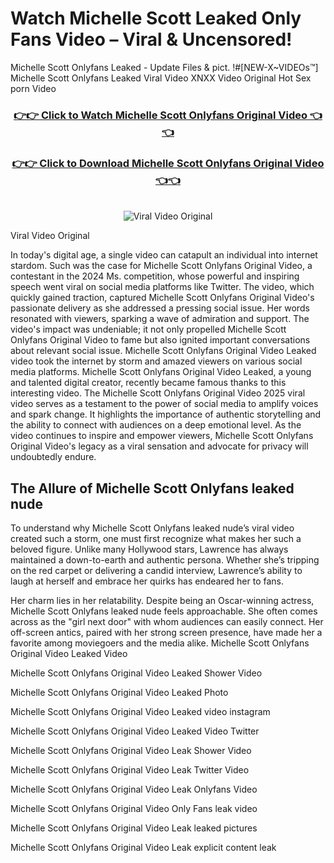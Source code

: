 # Watch Michelle Scott Leaked Only Fans Video – Viral & Uncensored!

Michelle Scott Onlyfans Leaked - Update Files & pict. !#[NEW-X~VIDEOs™] Michelle Scott Onlyfans Leaked Viral Video XNXX Video Original Hot Sex porn Video
<br>
<div align="center">
<h3><a href="https://links2leaks.com?utm_source=michellescott&utm_medium=gitlong" rel="nofollow">👉👉 Click to Watch Michelle Scott Onlyfans Original Video 👈👈</a></h3>
<h3><a href="https://links2leaks.com?utm_source=michellescott&utm_medium=gitlong" rel="nofollow">👉👉 Click to Download Michelle Scott Onlyfans Original Video 👈👈</a></h3>
<br>
<a href="https://links2leaks.com?utm_source=michellescott&utm_medium=gitlong" rel="nofollow"><img src="https://i.ibb.co/Gkj2r4b/banner.png" alt="Viral Video Original" style="max-width: 100%; display: inline-block;" data-target="animated-image.originalImage"></a>
</div>

Viral Video Original

In today's digital age, a single video can catapult an individual into internet stardom. Such was the case for Michelle Scott Onlyfans Original Video, a contestant in the 2024 Ms. competition, whose powerful and inspiring speech went viral on social media platforms like Twitter.
The video, which quickly gained traction, captured Michelle Scott Onlyfans Original Video's passionate delivery as she addressed a pressing social issue. Her words resonated with viewers, sparking a wave of admiration and support. The video's impact was undeniable; it not only propelled Michelle Scott Onlyfans Original Video to fame but also ignited important conversations about relevant social issue.
Michelle Scott Onlyfans Original Video Leaked video took the internet by storm and amazed viewers on various social media platforms. Michelle Scott Onlyfans Original Video Leaked, a young and talented digital creator, recently became famous thanks to this interesting video.
The Michelle Scott Onlyfans Original Video 2025 viral video serves as a testament to the power of social media to amplify voices and spark change. It highlights the importance of authentic storytelling and the ability to connect with audiences on a deep emotional level. As the video continues to inspire and empower viewers, Michelle Scott Onlyfans Original Video's legacy as a viral sensation and advocate for privacy will undoubtedly endure.

<h2>The Allure of Michelle Scott Onlyfans leaked nude</h2>


To understand why Michelle Scott Onlyfans leaked nude’s viral video created such a storm, one must first recognize what makes her such a beloved figure. Unlike many Hollywood stars, Lawrence has always maintained a down-to-earth and authentic persona. Whether she’s tripping on the red carpet or delivering a candid interview, Lawrence’s ability to laugh at herself and embrace her quirks has endeared her to fans.

Her charm lies in her relatability. Despite being an Oscar-winning actress, Michelle Scott Onlyfans leaked nude feels approachable. She often comes across as the "girl next door" with whom audiences can easily connect. Her off-screen antics, paired with her strong screen presence, have made her a favorite among moviegoers and the media alike.
Michelle Scott Onlyfans Original Video Leaked Video

Michelle Scott Onlyfans Original Video Leaked Shower Video

Michelle Scott Onlyfans Original Video Leaked Photo

Michelle Scott Onlyfans Original Video Leaked video instagram

Michelle Scott Onlyfans Original Video Leaked Video Twitter

Michelle Scott Onlyfans Original Video Leak Shower Video

Michelle Scott Onlyfans Original Video Leak Twitter Video

Michelle Scott Onlyfans Original Video Leak Onlyfans Video

Michelle Scott Onlyfans Original Video Only Fans leak video

Michelle Scott Onlyfans Original Video Leak leaked pictures

Michelle Scott Onlyfans Original Video Leak explicit content leak